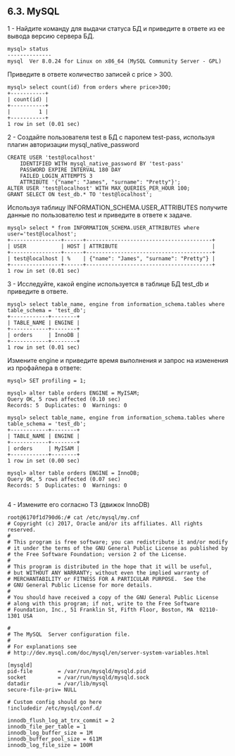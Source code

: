 ## 6.3. MySQL
 
1 - Найдите команду для выдачи статуса БД 
и приведите в ответе из ее вывода версию сервера БД. 
```commandline
mysql> status
--------------
mysql  Ver 8.0.24 for Linux on x86_64 (MySQL Community Server - GPL)
```

Приведите в ответе количество записей с price > 300.
```commandline
mysql> select count(id) from orders where price>300;
+-----------+
| count(id) |
+-----------+
|         1 |
+-----------+
1 row in set (0.01 sec)
```

2 - Создайте пользователя test в БД c паролем test-pass, используя плагин авторизации mysql_native_password
```commandline
CREATE USER 'test@localhost' 
    IDENTIFIED WITH mysql_native_password BY 'test-pass' 
    PASSWORD EXPIRE INTERVAL 180 DAY 
    FAILED_LOGIN_ATTEMPTS 3 
    ATTRIBUTE '{"name": "James", "surname": "Pretty"}';
ALTER USER 'test@localhost' WITH MAX_QUERIES_PER_HOUR 100;
GRANT SELECT ON test_db.* TO 'test@localhost';
```
Используя таблицу INFORMATION_SCHEMA.USER_ATTRIBUTES получите данные по пользователю test и приведите в ответе к задаче.
```commandline
mysql> select * from INFORMATION_SCHEMA.USER_ATTRIBUTES where user='test@localhost';
+----------------+------+----------------------------------------+
| USER           | HOST | ATTRIBUTE                              |
+----------------+------+----------------------------------------+
| test@localhost | %    | {"name": "James", "surname": "Pretty"} |
+----------------+------+----------------------------------------+
1 row in set (0.01 sec)
```

3 - Исследуйте, какой engine используется в таблице БД test_db и приведите в ответе.
```commandline
mysql> select table_name, engine from information_schema.tables where table_schema = 'test_db';
+------------+--------+
| TABLE_NAME | ENGINE |
+------------+--------+
| orders     | InnoDB |
+------------+--------+
1 row in set (0.01 sec)
```

Измените engine и приведите время выполнения и запрос на изменения из профайлера в ответе:
```commandline
mysql> SET profiling = 1;

mysql> alter table orders ENGINE = MyISAM;
Query OK, 5 rows affected (0.10 sec)
Records: 5  Duplicates: 0  Warnings: 0

mysql> select table_name, engine from information_schema.tables where table_schema = 'test_db';
+------------+--------+
| TABLE_NAME | ENGINE |
+------------+--------+
| orders     | MyISAM |
+------------+--------+
1 row in set (0.00 sec)

mysql> alter table orders ENGINE = InnoDB;
Query OK, 5 rows affected (0.07 sec)
Records: 5  Duplicates: 0  Warnings: 0


```

4 - Измените его согласно ТЗ (движок InnoDB)

```editorconfig
root@6170f1d790d6:/# cat /etc/mysql/my.cnf
# Copyright (c) 2017, Oracle and/or its affiliates. All rights reserved.
#
# This program is free software; you can redistribute it and/or modify
# it under the terms of the GNU General Public License as published by
# the Free Software Foundation; version 2 of the License.
#
# This program is distributed in the hope that it will be useful,
# but WITHOUT ANY WARRANTY; without even the implied warranty of
# MERCHANTABILITY or FITNESS FOR A PARTICULAR PURPOSE.  See the
# GNU General Public License for more details.
#
# You should have received a copy of the GNU General Public License
# along with this program; if not, write to the Free Software
# Foundation, Inc., 51 Franklin St, Fifth Floor, Boston, MA  02110-1301 USA

#
# The MySQL  Server configuration file.
#
# For explanations see
# http://dev.mysql.com/doc/mysql/en/server-system-variables.html

[mysqld]
pid-file        = /var/run/mysqld/mysqld.pid
socket          = /var/run/mysqld/mysqld.sock
datadir         = /var/lib/mysql
secure-file-priv= NULL

# Custom config should go here
!includedir /etc/mysql/conf.d/

innodb_flush_log_at_trx_commit = 2
innodb_file_per_table = 1
innodb_log_buffer_size = 1M
innodb_buffer_pool_size = 611M
innodb_log_file_size = 100M
```